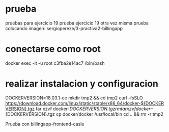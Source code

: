 # prueba

pruebas para ejercicio 19
prueba ejercicio 19 otra vez
misma prueba colocando imagen: sergiopereze/3-practiva2-billingapp

# conectarse como root
docker exec -it -u root c3fba2e14ac7 /bin/bash

# realizar instalacion y configuracion
DOCKERVERSION=18.03.1-ce
mkdir tmp2 && cd tmp2
curl -fsSLO https://download.docker.com/linux/static/stable/x86_64/docker-${DOCKERVERSION}.tgz
tar xzvf docker-${DOCKERVERSION}.tgz
rm tar xzvf docker-${DOCKERVERSION}.tgz
cp docker/docker /usr/local/bin
cd .. && rm -r tmp2

Prueba con billingapp-frontend-casle
